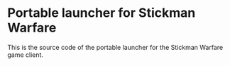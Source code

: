 # Portable launcher for Stickman Warfare
This is the source code of the portable launcher for the Stickman Warfare game client.